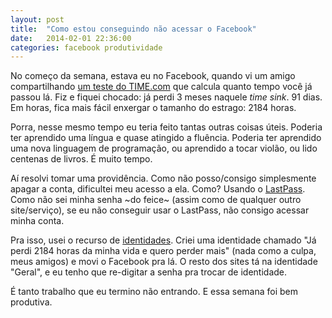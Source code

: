 ```yaml
---
layout: post
title:  "Como estou conseguindo não acessar o Facebook"
date:   2014-02-01 22:36:00
categories: facebook produtividade
---
```


No começo da semana, estava eu no Facebook, quando vi um amigo compartilhando
[um teste do TIME.com](http://techland.time.com/2014/01/27/how-much-time-have-you-wasted-on-facebook/)
que calcula quanto tempo você já passou lá. Fiz e fiquei chocado: já perdi 3
meses naquele _time sink_. 91 dias. Em horas, fica mais fácil enxergar o
tamanho do estrago: 2184 horas.

Porra, nesse mesmo tempo eu teria feito tantas outras coisas úteis. Poderia ter
aprendido uma língua e quase atingido a fluência. Poderia ter aprendido uma
nova linguagem de programação, ou aprendido a tocar violão, ou lido centenas
de livros. É muito tempo.

Aí resolvi tomar uma providência. Como não posso/consigo simplesmente apagar
a conta, dificultei meu acesso a ela. Como? Usando o [LastPass](http://lastpass.com).
Como não sei minha senha ~do feice~ (assim como de qualquer outro site/serviço),
se eu não conseguir usar o LastPass, não consigo acessar minha conta.

Pra isso, usei o recurso de [identidades](https://helpdesk.lastpass.com/tools/identities/).
Criei uma identidade chamado "Já perdi 2184 horas da minha vida e quero perder mais"
(nada como a culpa, meus amigos) e movi o Facebook pra lá. O resto dos sites tá
na identidade "Geral", e eu tenho que re-digitar a senha pra trocar de identidade.

É tanto trabalho que eu termino não entrando. E essa semana foi bem produtiva.
